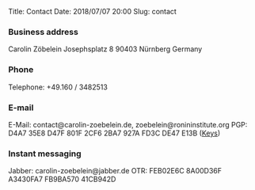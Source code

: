 Title:          Contact
Date:           2018/07/07 20:00
Slug:           contact


<h3>Business address</h3>
Carolin Zöbelein  
Josephsplatz 8   
90403 Nürnberg  
Germany

<h3>Phone</h3>
Telephone: +49.160 / 3482513  

<h3>E-mail</h3>
E-Mail: contact@carolin-zoebelein.de, zoebelein@ronininstitute.org  
PGP: D4A7 35E8 D47F 801F 2CF6 2BA7 927A FD3C DE47 E13B 
(<a href="/keys.html#PGP" title="Keys">Keys</a>) 
<font style="font-size: 13px;"><a href="/qanda.html#contact-q1" title="Help: What does that mean?"><i class="fas fa-question-circle"></i></a></font>

<h3>Instant messaging</h3>
Jabber: carolin-zoebelein@jabber.de  
OTR: FEB02E6C 8A00D36F A3430FA7 FB9BA570 41CB942D
<font style="font-size: 13px;"><a href="/qanda.html#contact-q4" title="Help: What is Jabber?"><i class="fas fa-question-circle"></i></a></font>
<font style="font-size: 13px;"><a href="/qanda.html#contact-q5" title="Help: What does that mean?"><i class="fas fa-question-circle"></i></a></font>
